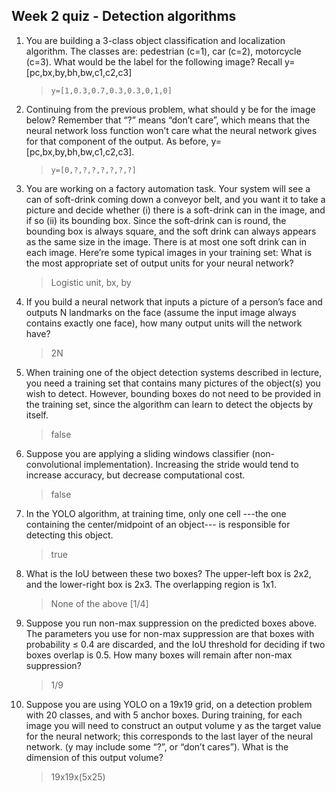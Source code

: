 ## Week 2 quiz - Detection algorithms

1. You are building a 3-class object classification and localization algorithm. The classes are: pedestrian (c=1), car (c=2), motorcycle (c=3). What would be the label for the following image? Recall y=[pc,bx,by,bh,bw,c1,c2,c3]

	> ```y=[1,0.3,0.7,0.3,0.3,0,1,0]```

2. Continuing from the previous problem, what should y be for the image below? Remember that “?” means “don’t care”, which means that the neural network loss function won’t care what the neural network gives for that component of the output. As before, y=[pc,bx,by,bh,bw,c1,c2,c3].

	> ```y=[0,?,?,?,?,?,?,?]```

3. You are working on a factory automation task. Your system will see a can of soft-drink coming down a conveyor belt, and you want it to take a picture and decide whether (i) there is a soft-drink can in the image, and if so (ii) its bounding box. Since the soft-drink can is round, the bounding box is always square, and the soft drink can always appears as the same size in the image. There is at most one soft drink can in each image. Here’re some typical images in your training set: What is the most appropriate set of output units for your neural network?

	>  Logistic unit, bx, by

4. If you build a neural network that inputs a picture of a person’s face and outputs N landmarks on the face (assume the input image always contains exactly one face), how many output units will the network have?

	> 2N

5. When training one of the object detection systems described in lecture, you need a training set that contains many pictures of the object(s) you wish to detect. However, bounding boxes do not need to be provided in the training set, since the algorithm can learn to detect the objects by itself.

	>  false

6. Suppose you are applying a sliding windows classifier (non-convolutional implementation). Increasing the stride would tend to increase accuracy, but decrease computational cost.

	> false

7. In the YOLO algorithm, at training time, only one cell ---the one containing the center/midpoint of an object--- is responsible for detecting this object.

	> true

8. What is the IoU between these two boxes? The upper-left box is 2x2, and the lower-right box is 2x3. The overlapping region is 1x1.

	>  None of the above [1/4]

9. Suppose you run non-max suppression on the predicted boxes above. The parameters you use for non-max suppression are that boxes with probability ≤ 0.4 are discarded, and the IoU threshold for deciding if two boxes overlap is 0.5. How many boxes will remain after non-max suppression?

	>  1/9

10. Suppose you are using YOLO on a 19x19 grid, on a detection problem with 20 classes, and with 5 anchor boxes. During training, for each image you will need to construct an output volume y as the target value for the neural network; this corresponds to the last layer of the neural network. (y may include some “?”, or “don’t cares”). What is the dimension of this output volume?
	
	> 19x19x(5x25)
